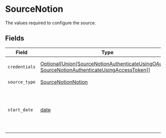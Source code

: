 # SourceNotion

The values required to configure the source.


## Fields

| Field                                                                                                                                                   | Type                                                                                                                                                    | Required                                                                                                                                                | Description                                                                                                                                             | Example                                                                                                                                                 |
| ------------------------------------------------------------------------------------------------------------------------------------------------------- | ------------------------------------------------------------------------------------------------------------------------------------------------------- | ------------------------------------------------------------------------------------------------------------------------------------------------------- | ------------------------------------------------------------------------------------------------------------------------------------------------------- | ------------------------------------------------------------------------------------------------------------------------------------------------------- |
| `credentials`                                                                                                                                           | [Optional[Union[SourceNotionAuthenticateUsingOAuth20, SourceNotionAuthenticateUsingAccessToken]]](../../models/shared/sourcenotionauthenticateusing.md) | :heavy_minus_sign:                                                                                                                                      | Pick an authentication method.                                                                                                                          |                                                                                                                                                         |
| `source_type`                                                                                                                                           | [SourceNotionNotion](../../models/shared/sourcenotionnotion.md)                                                                                         | :heavy_check_mark:                                                                                                                                      | N/A                                                                                                                                                     |                                                                                                                                                         |
| `start_date`                                                                                                                                            | [date](https://docs.python.org/3/library/datetime.html#date-objects)                                                                                    | :heavy_check_mark:                                                                                                                                      | UTC date and time in the format 2017-01-25T00:00:00.000Z. Any data before this date will not be replicated.                                             | 2020-11-16T00:00:00.000Z                                                                                                                                |